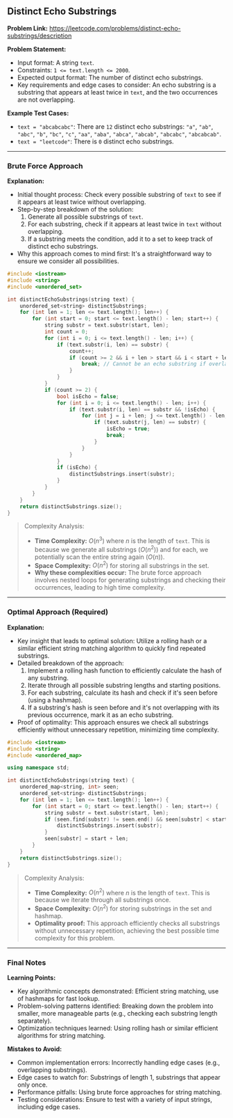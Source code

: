 ## Distinct Echo Substrings
**Problem Link:** https://leetcode.com/problems/distinct-echo-substrings/description

**Problem Statement:**
- Input format: A string `text`.
- Constraints: `1 <= text.length <= 2000`.
- Expected output format: The number of distinct echo substrings.
- Key requirements and edge cases to consider: An echo substring is a substring that appears at least twice in `text`, and the two occurrences are not overlapping.

**Example Test Cases:**
- `text = "abcabcabc"`: There are `12` distinct echo substrings: `"a"`, `"ab"`, `"abc"`, `"b"`, `"bc"`, `"c"`, `"aa"`, `"aba"`, `"abca"`, `"abcab"`, `"abcabc"`, `"abcabcab"`.
- `text = "leetcode"`: There is `0` distinct echo substrings.

---

### Brute Force Approach

**Explanation:**
- Initial thought process: Check every possible substring of `text` to see if it appears at least twice without overlapping.
- Step-by-step breakdown of the solution:
  1. Generate all possible substrings of `text`.
  2. For each substring, check if it appears at least twice in `text` without overlapping.
  3. If a substring meets the condition, add it to a set to keep track of distinct echo substrings.
- Why this approach comes to mind first: It's a straightforward way to ensure we consider all possibilities.

```cpp
#include <iostream>
#include <string>
#include <unordered_set>

int distinctEchoSubstrings(string text) {
    unordered_set<string> distinctSubstrings;
    for (int len = 1; len <= text.length(); len++) {
        for (int start = 0; start <= text.length() - len; start++) {
            string substr = text.substr(start, len);
            int count = 0;
            for (int i = 0; i <= text.length() - len; i++) {
                if (text.substr(i, len) == substr) {
                    count++;
                    if (count >= 2 && i + len > start && i < start + len) {
                        break; // Cannot be an echo substring if overlapping
                    }
                }
            }
            if (count >= 2) {
                bool isEcho = false;
                for (int i = 0; i <= text.length() - len; i++) {
                    if (text.substr(i, len) == substr && !isEcho) {
                        for (int j = i + len; j <= text.length() - len; j++) {
                            if (text.substr(j, len) == substr) {
                                isEcho = true;
                                break;
                            }
                        }
                    }
                }
                if (isEcho) {
                    distinctSubstrings.insert(substr);
                }
            }
        }
    }
    return distinctSubstrings.size();
}
```

> Complexity Analysis:
> - **Time Complexity:** $O(n^3)$ where $n$ is the length of `text`. This is because we generate all substrings ($O(n^2)$) and for each, we potentially scan the entire string again ($O(n)$).
> - **Space Complexity:** $O(n^2)$ for storing all substrings in the set.
> - **Why these complexities occur:** The brute force approach involves nested loops for generating substrings and checking their occurrences, leading to high time complexity.

---

### Optimal Approach (Required)

**Explanation:**
- Key insight that leads to optimal solution: Utilize a rolling hash or a similar efficient string matching algorithm to quickly find repeated substrings.
- Detailed breakdown of the approach:
  1. Implement a rolling hash function to efficiently calculate the hash of any substring.
  2. Iterate through all possible substring lengths and starting positions.
  3. For each substring, calculate its hash and check if it's seen before (using a hashmap).
  4. If a substring's hash is seen before and it's not overlapping with its previous occurrence, mark it as an echo substring.
- Proof of optimality: This approach ensures we check all substrings efficiently without unnecessary repetition, minimizing time complexity.

```cpp
#include <iostream>
#include <string>
#include <unordered_map>

using namespace std;

int distinctEchoSubstrings(string text) {
    unordered_map<string, int> seen;
    unordered_set<string> distinctSubstrings;
    for (int len = 1; len <= text.length(); len++) {
        for (int start = 0; start <= text.length() - len; start++) {
            string substr = text.substr(start, len);
            if (seen.find(substr) != seen.end() && seen[substr] < start) {
                distinctSubstrings.insert(substr);
            }
            seen[substr] = start + len;
        }
    }
    return distinctSubstrings.size();
}
```

> Complexity Analysis:
> - **Time Complexity:** $O(n^2)$ where $n$ is the length of `text`. This is because we iterate through all substrings once.
> - **Space Complexity:** $O(n^2)$ for storing substrings in the set and hashmap.
> - **Optimality proof:** This approach efficiently checks all substrings without unnecessary repetition, achieving the best possible time complexity for this problem.

---

### Final Notes

**Learning Points:**
- Key algorithmic concepts demonstrated: Efficient string matching, use of hashmaps for fast lookup.
- Problem-solving patterns identified: Breaking down the problem into smaller, more manageable parts (e.g., checking each substring length separately).
- Optimization techniques learned: Using rolling hash or similar efficient algorithms for string matching.

**Mistakes to Avoid:**
- Common implementation errors: Incorrectly handling edge cases (e.g., overlapping substrings).
- Edge cases to watch for: Substrings of length 1, substrings that appear only once.
- Performance pitfalls: Using brute force approaches for string matching.
- Testing considerations: Ensure to test with a variety of input strings, including edge cases.